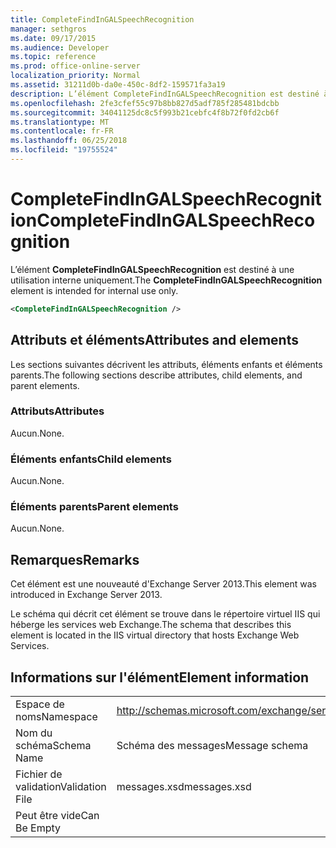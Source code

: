 ```yaml
---
title: CompleteFindInGALSpeechRecognition
manager: sethgros
ms.date: 09/17/2015
ms.audience: Developer
ms.topic: reference
ms.prod: office-online-server
localization_priority: Normal
ms.assetid: 31211d0b-da0e-450c-8df2-159571fa3a19
description: L’élément CompleteFindInGALSpeechRecognition est destiné à une utilisation interne uniquement.
ms.openlocfilehash: 2fe3cfef55c97b8bb827d5adf785f285481bdcbb
ms.sourcegitcommit: 34041125dc8c5f993b21cebfc4f8b72f0fd2cb6f
ms.translationtype: MT
ms.contentlocale: fr-FR
ms.lasthandoff: 06/25/2018
ms.locfileid: "19755524"
---
```

# <a name="completefindingalspeechrecognition"></a><span data-ttu-id="846ec-103">CompleteFindInGALSpeechRecognition</span><span class="sxs-lookup"><span data-stu-id="846ec-103">CompleteFindInGALSpeechRecognition</span></span>

<span data-ttu-id="846ec-104">L’élément **CompleteFindInGALSpeechRecognition** est destiné à une utilisation interne uniquement.</span><span class="sxs-lookup"><span data-stu-id="846ec-104">The **CompleteFindInGALSpeechRecognition** element is intended for internal use only.</span></span> 
  
```XML
<CompleteFindInGALSpeechRecognition />
```

## <a name="attributes-and-elements"></a><span data-ttu-id="846ec-105">Attributs et éléments</span><span class="sxs-lookup"><span data-stu-id="846ec-105">Attributes and elements</span></span>

<span data-ttu-id="846ec-106">Les sections suivantes décrivent les attributs, éléments enfants et éléments parents.</span><span class="sxs-lookup"><span data-stu-id="846ec-106">The following sections describe attributes, child elements, and parent elements.</span></span>
  
### <a name="attributes"></a><span data-ttu-id="846ec-107">Attributs</span><span class="sxs-lookup"><span data-stu-id="846ec-107">Attributes</span></span>

<span data-ttu-id="846ec-108">Aucun.</span><span class="sxs-lookup"><span data-stu-id="846ec-108">None.</span></span>
  
### <a name="child-elements"></a><span data-ttu-id="846ec-109">Éléments enfants</span><span class="sxs-lookup"><span data-stu-id="846ec-109">Child elements</span></span>

<span data-ttu-id="846ec-110">Aucun.</span><span class="sxs-lookup"><span data-stu-id="846ec-110">None.</span></span>
  
### <a name="parent-elements"></a><span data-ttu-id="846ec-111">Éléments parents</span><span class="sxs-lookup"><span data-stu-id="846ec-111">Parent elements</span></span>

<span data-ttu-id="846ec-112">Aucun.</span><span class="sxs-lookup"><span data-stu-id="846ec-112">None.</span></span>
  
## <a name="remarks"></a><span data-ttu-id="846ec-113">Remarques</span><span class="sxs-lookup"><span data-stu-id="846ec-113">Remarks</span></span>

<span data-ttu-id="846ec-114">Cet élément est une nouveauté d'Exchange Server 2013.</span><span class="sxs-lookup"><span data-stu-id="846ec-114">This element was introduced in Exchange Server 2013.</span></span>
  
<span data-ttu-id="846ec-115">Le schéma qui décrit cet élément se trouve dans le répertoire virtuel IIS qui héberge les services web Exchange.</span><span class="sxs-lookup"><span data-stu-id="846ec-115">The schema that describes this element is located in the IIS virtual directory that hosts Exchange Web Services.</span></span>
  
## <a name="element-information"></a><span data-ttu-id="846ec-116">Informations sur l'élément</span><span class="sxs-lookup"><span data-stu-id="846ec-116">Element information</span></span>

|||
|:-----|:-----|
|<span data-ttu-id="846ec-117">Espace de noms</span><span class="sxs-lookup"><span data-stu-id="846ec-117">Namespace</span></span>  <br/> |http://schemas.microsoft.com/exchange/services/2006/messages  <br/> |
|<span data-ttu-id="846ec-118">Nom du schéma</span><span class="sxs-lookup"><span data-stu-id="846ec-118">Schema Name</span></span>  <br/> |<span data-ttu-id="846ec-119">Schéma des messages</span><span class="sxs-lookup"><span data-stu-id="846ec-119">Message schema</span></span>  <br/> |
|<span data-ttu-id="846ec-120">Fichier de validation</span><span class="sxs-lookup"><span data-stu-id="846ec-120">Validation File</span></span>  <br/> |<span data-ttu-id="846ec-121">messages.xsd</span><span class="sxs-lookup"><span data-stu-id="846ec-121">messages.xsd</span></span>  <br/> |
|<span data-ttu-id="846ec-122">Peut être vide</span><span class="sxs-lookup"><span data-stu-id="846ec-122">Can Be Empty</span></span>  <br/> ||
   

